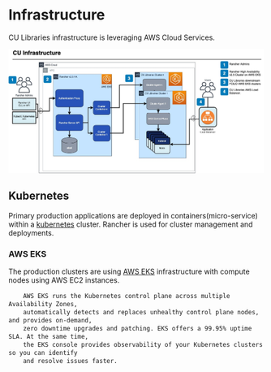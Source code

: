 # Infrastructure

CU Libraries infrastructure is leveraging AWS Cloud Services. 

![Default Infrasturcture](infrastructure.jpg)

## Kubernetes

Primary production applications are deployed in containers(micro-service) within a [kubernetes](https://kubernetes.io/docs/concepts/overview/what-is-kubernetes/) cluster. Rancher is used for cluster management and deployments.

### AWS EKS

The production clusters are using [AWS EKS](https://aws.amazon.com/eks) infrastructure with compute nodes using AWS EC2 instances.

        AWS EKS runs the Kubernetes control plane across multiple Availability Zones,
        automatically detects and replaces unhealthy control plane nodes, and provides on-demand, 
        zero downtime upgrades and patching. EKS offers a 99.95% uptime SLA. At the same time, 
        the EKS console provides observability of your Kubernetes clusters so you can identify 
        and resolve issues faster.

